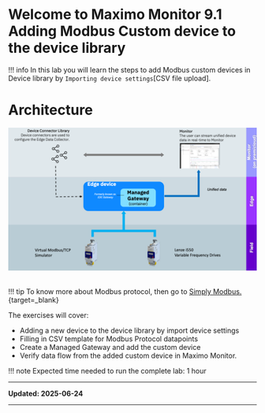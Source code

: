 # Welcome to Maximo Monitor 9.1</br>Adding Modbus Custom device to the device library

!!! info
    In this lab you will learn the steps to add Modbus custom devices in Device library by `Importing device settings`[CSV file upload].

# Architecture

![Architecture](img/index_02.png)</br></br>

!!! tip
    To know more about Modbus protocol, then go to [Simply Modbus.](https://www.simplymodbus.ca/){target=_blank}

The exercises will cover:

* Adding a new device to the device library by import device settings
* Filling in CSV template for Modbus Protocol datapoints
* Create a Managed Gateway and add the custom device
* Verify data flow from the added custom device in Maximo Monitor.


!!! note
    Expected time needed to run the complete lab: 1 hour


---

**Updated: 2025-06-24**

---